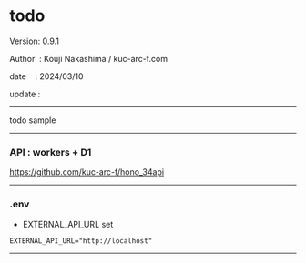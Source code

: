 ﻿# todo

 Version: 0.9.1

 Author  : Kouji Nakashima / kuc-arc-f.com

 date    : 2024/03/10

 update :

***

todo  sample

***
### API : workers + D1

https://github.com/kuc-arc-f/hono_34api

***
### .env

* EXTERNAL_API_URL set

```
EXTERNAL_API_URL="http://localhost"
```
****


